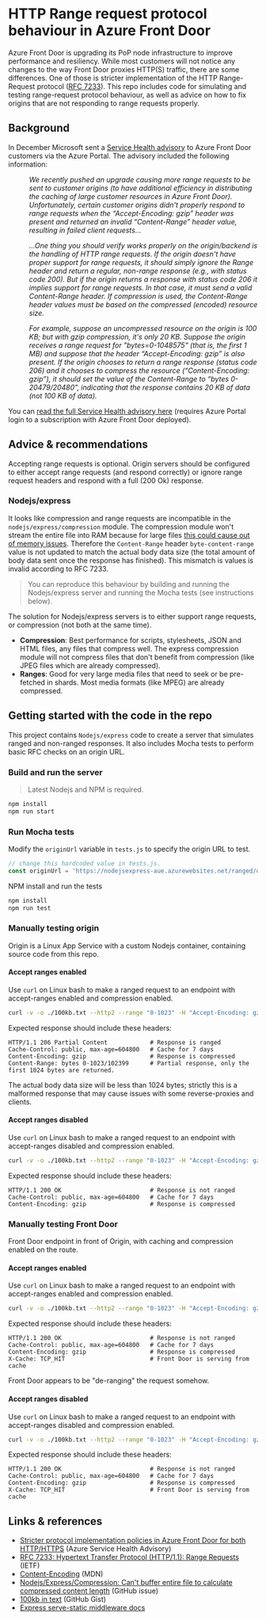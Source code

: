 # HTTP Range request protocol behaviour in Azure Front Door

Azure Front Door is upgrading its PoP node infrastructure to improve performance and resiliency. While most customers will not notice any changes to the way Front Door proxies HTTP(S) traffic, there are some differences. One of those is stricter implementation of the HTTP Range-Request protocol ([RFC 7233](https://datatracker.ietf.org/doc/html/rfc7233)). This repo includes code for simulating and testing range-request protocol behaviour, as well as advice on how to fix origins that are not responding to range requests properly.

## Background

In December Microsoft sent a [Service Health advisory][YS1Q-B88] to Azure Front Door customers via the Azure Portal. The advisory included the following information:

<div style="margin-left: 3em"><em>
<p>We recently pushed an upgrade causing more range requests to be sent to customer origins (to have additional efficiency in distributing the caching of large customer resources in Azure Front Door). Unfortunately, certain customer origins didn't properly respond to range requests when the “Accept-Encoding: gzip” header was present and returned an invalid “Content-Range” header value, resulting in failed client requests...</p>

<p>...One thing you should verify works properly on the origin/backend is the handling of HTTP range requests. If the origin doesn't have proper support for range requests, it should simply ignore the Range header and return a regular, non-range response (e.g., with status code 200). But if the origin returns a response with status code 206 it implies support for range requests. In that case, it must send a valid Content-Range header. If compression is used, the Content-Range header values must be based on the compressed (encoded) resource size.</p>

<p>For example, suppose an uncompressed resource on the origin is 100 KB; but with gzip compression, it's only 20 KB. Suppose the origin receives a range request for "bytes=0-1048575" (that is, the first 1 MB) and suppose that the header “Accept-Encoding: gzip” is also present. If the origin chooses to return a range response (status code 206) and it chooses to compress the resource (“Content-Encoding: gzip”), it should set the value of the Content-Range to “bytes 0-20479/20480”, indicating that the response contains 20 KB of data (not 100 KB of data).</p>
</em></div>

You can [read the full Service Health advisory here][YS1Q-B88] (requires Azure Portal login to a subscription with Azure Front Door deployed).

## Advice & recommendations

Accepting range requests is optional. Origin servers should be configured to either accept range requests (and respond correctly) or ignore range request headers and respond with a full (200 Ok) response. 

### Nodejs/express

It looks like compression and range requests are incompatible in the `nodejs/express/compression` module. The compression module won't stream the entire file into RAM because for large files [this could cause out of memory issues](https://github.com/expressjs/compression/issues/52#issuecomment-138698947). Therefore the `Content-Range` header `byte-content-range` value is not updated to match the actual body data size (the total amount of body data sent once the response has finished). This mismatch is values is invalid according to RFC 7233.

> You can reproduce this behaviour by building and running the Nodejs/express server and running the Mocha tests  (see instructions below).

The solution for Nodejs/express servers is to either support range requests, or compression (not both at the same time).

* **Compression**: Best performance for scripts, stylesheets, JSON and HTML files, any files that compress well. The express compression module will not compress files that don't benefit from compression (like JPEG files which are already compressed).
* **Ranges**: Good for very large media files that need to seek or be pre-fetched in shards. Most media formats (like MPEG) are already compressed.

## Getting started with the code in the repo

This project contains `Nodejs/express` code to create a server that simulates ranged and non-ranged responses. It also includes Mocha tests to perform basic RFC checks on an origin URL.

### Build and run the server

> Latest Nodejs and NPM is required.

```bash
npm install
npm run start
```

### Run Mocha tests

Modify the `originUrl` variable in `tests.js` to specify the origin URL to test.

```javascript
// change this hardcoded value in tests.js.
const originUrl = 'https://nodejsexpress-aue.azurewebsites.net/ranged/docs/ranged100kb.txt';
```

NPM install and run the tests
```bash
npm install
npm run test
```

### Manually testing origin

Origin is a Linux App Service with a custom Nodejs container, containing source code from this repo.

#### Accept ranges enabled

Use `curl` on Linux bash to make a ranged request to an endpoint with accept-ranges enabled and compression enabled.

```bash
curl -v -o ./100kb.txt --http2 --range "0-1023" -H "Accept-Encoding: gzip" https://nodejsexpress-aue.azurewebsites.net/ranged/docs/ranged100kb.txt
```

Expected response should include these headers:

```
HTTP/1.1 206 Partial Content            # Response is ranged
Cache-Control: public, max-age=604800   # Cache for 7 days
Content-Encoding: gzip                  # Response is compressed
Content-Range: bytes 0-1023/102399      # Partial response, only the first 1024 bytes are returned.
```

The actual body data size will be less than 1024 bytes; strictly this is a malformed response that may cause issues with some reverse-proxies and clients.

#### Accept ranges disabled

Use `curl` on Linux bash to make a ranged request to an endpoint with accept-ranges disabled and compression enabled.

```bash
curl -v -o ./100kb.txt --http2 --range "0-1023" -H "Accept-Encoding: gzip" https://nodejsexpress-aue.azurewebsites.net/docs/100kb.txt
```

Expected response should include these headers:

```
HTTP/1.1 200 OK                         # Response is not ranged
Cache-Control: public, max-age=604800   # Cache for 7 days
Content-Encoding: gzip                  # Response is compressed
```

### Manually testing Front Door

Front Door endpoint in front of Origin, with caching and compression enabled on the route.

#### Accept ranges enabled

Use `curl` on Linux bash to make a ranged request to an endpoint with accept-ranges enabled and compression enabled.

```bash
curl -v -o ./100kb.txt --http2 --range "0-1023" -H "Accept-Encoding: gzip" https://helloafd-huc8gza6dpcrdxgn.z01.azurefd.net/ranged/docs/ranged100kb.txt
```

Expected response should include these headers:

```
HTTP/1.1 200 OK                         # Response is not ranged
Cache-Control: public, max-age=604800   # Cache for 7 days
Content-Encoding: gzip                  # Response is compressed
X-Cache: TCP_HIT                        # Front Door is serving from cache
```

Front Door appears to be "de-ranging" the request somehow. 

#### Accept ranges disabled

Use `curl` on Linux bash to make a ranged request to an endpoint with accept-ranges disabled and compression enabled.

```bash
curl -v -o ./100kb.txt --http2 --range "0-1023" -H "Accept-Encoding: gzip" https://helloafd-huc8gza6dpcrdxgn.z01.azurefd.net/docs/100kb.txt
```

Expected response should include these headers:

```
HTTP/1.1 200 OK                         # Response is not ranged
Cache-Control: public, max-age=604800   # Cache for 7 days
Content-Encoding: gzip                  # Response is compressed
X-Cache: TCP_HIT                        # Front Door is serving from cache
```

## Links & references

* [Stricter protocol implementation policies in Azure Front Door for both HTTP/HTTPS][YS1Q-B88] (Azure Service Health Advisory)
* [RFC 7233: Hypertext Transfer Protocol (HTTP/1.1): Range Requests](https://www.rfc-editor.org/rfc/rfc7233) (IETF)
* [Content-Encoding](https://developer.mozilla.org/en-US/docs/Web/HTTP/Headers/Content-Encoding) (MDN)
* [Nodejs/Express/Compression: Can't buffer entire file to calculate compressed content length](https://github.com/expressjs/compression/issues/52#issuecomment-138698947) (GitHub issue)
* [100kb in text](https://gist.githubusercontent.com/aal89/0e8d16a81a72d420aae9806ee87e3399/raw/3b0422de873be9b93f1cb85ec481d94f1bb238b0/100kb.txt) (GitHub Gist)
* [Express serve-static middleware docs](https://expressjs.com/en/resources/middleware/serve-static.html)

[YS1Q-B88]:https://app.azure.com/h/YS1Q-B88/e67fe2

